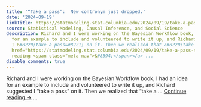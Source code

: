 ```yaml
---
title: '“Take a pass”:  New contronym just dropped.'
date: '2024-09-19'
linkTitle: https://statmodeling.stat.columbia.edu/2024/09/19/take-a-pass-new-contronym-just-dropped/
source: Statistical Modeling, Causal Inference, and Social Science
description: Richard and I were working on the Bayesian Workflow book, I had an idea
  for an example to include and volunteered to write it up, and Richard suggested
  I &#8220;take a pass&#8221; on it. Then we realized that &#8220;take a &#8230; <a
  href="https://statmodeling.stat.columbia.edu/2024/09/19/take-a-pass-new-contronym-just-dropped/">Continue
  reading <span class="meta-nav">&#8594;</span></a> ...
disable_comments: true
---
```

Richard and I were working on the Bayesian Workflow book, I had an idea for an example to include and volunteered to write it up, and Richard suggested I &#8220;take a pass&#8221; on it. Then we realized that &#8220;take a &#8230; <a href="https://statmodeling.stat.columbia.edu/2024/09/19/take-a-pass-new-contronym-just-dropped/">Continue reading <span class="meta-nav">&#8594;</span></a> ...